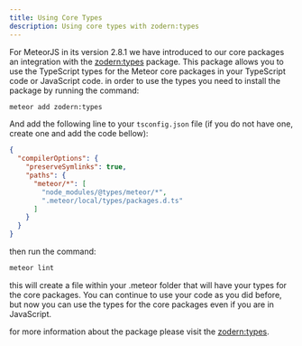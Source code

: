 ```yaml
---
title: Using Core Types
description: Using core types with zodern:types
---
```


For MeteorJS in its version 2.8.1 we have introduced to our core packages an integration with the [zodern:types](https://github.com/zodern/meteor-types) package. 
This package allows you to use the TypeScript types for the Meteor core packages in your TypeScript code or JavaScript code. 
in order to use the types you need to install the package by running the command:

```bash
meteor add zodern:types
```

And add the following line to your `tsconfig.json` file (if you do not have one, create one and add the code bellow):

```json
{
  "compilerOptions": {
    "preserveSymlinks": true,
    "paths": {
      "meteor/*": [
        "node_modules/@types/meteor/*",
        ".meteor/local/types/packages.d.ts"
      ]
    }
  }
}
```

then run the command:

```bash
meteor lint
```

this will create a file within your .meteor folder that will have your types for the core packages.
You can continue to use your code as you did before, but now you can use the types for the core packages even if you are in JavaScript.

for more information about the package please visit the [zodern:types](https://github.com/zodern/meteor-types).
